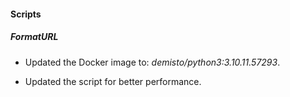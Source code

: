
#### Scripts

##### FormatURL
- Updated the Docker image to: *demisto/python3:3.10.11.57293*.


- Updated the script for better performance.

